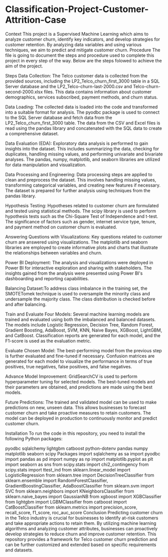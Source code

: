 # Classification-Project-Customer-Attrition-Case
Context
This project is a Supervised Machine Learning which aims to analyze customer churn, identify key indicators, and develop strategies for customer retention. By analyzing data variables and using various techniques, we aim to predict and mitigate customer churn.
Procedure
The file is going to document the steps and procedure used to complete this project in every step of the way. Below are the steps folowed to achieve the aim of the project.

Steps
Data Collection: The Telco customer data is collected from the provided sources, including the LP2_Telco_churn_first_3000 table in a SQL Server database and the LP2_Telco-churn-last-2000.csv and Telco-churn-second-2000.xlsx files. This data contains information about customer demographics, services subscribed, payment methods, and churn status.

Data Loading: The collected data is loaded into the code and transformed into a suitable format for analysis. The pyodbc package is used to connect to the SQL Server database and fetch data from the LP2_Telco_churn_first_3000 table. The data from the CSV and Excel files is read using the pandas library and concatenated with the SQL data to create a comprehensive dataset.

Data Evaluation (EDA): Exploratory data analysis is performed to gain insights into the dataset. This includes summarizing the data, checking for duplicates, handling missing values, and performing univariate and bivariate analyses. The pandas, numpy, matplotlib, and seaborn libraries are utilized for data manipulation and visualization.

Data Processing and Engineering: Data processing steps are applied to clean and preprocess the dataset. This involves handling missing values, transforming categorical variables, and creating new features if necessary. The dataset is prepared for further analysis using techniques from the pandas library.

Hypothesis Testing: Hypotheses related to customer churn are formulated and tested using statistical methods. The scipy library is used to perform hypothesis tests such as the Chi-Square Test of Independence and t-test. The significance of factors such as gender, internet service type, tenure, and payment method on customer churn is evaluated.

Answering Questions with Visualizations: Key questions related to customer churn are answered using visualizations. The matplotlib and seaborn libraries are employed to create informative plots and charts that illustrate the relationships between variables and churn.

Power BI Deployment: The analysis and visualizations were deployed in Power BI for interactive exploration and sharing with stakeholders. The insights gained from the analysis were presented using Power BI's dashboarding and reporting capabilities.

Balancing Dataset:To address class imbalance in the training set, the SMOTETomek technique is used to oversample the minority class and undersample the majority class. The class distribution is checked before and after balancing.

Train and Evaluate Four Models: Several machine learning models are trained and evaluated using both the imbalanced and balanced datasets. The models include Logistic Regression, Decision Tree, Random Forest, Gradient Boosting, AdaBoost, SVM, KNN, Naive Bayes, XGBoost, LightGBM, and CatBoost. Classification reports are generated for each model, and the F1-score is used as the evaluation metric.

Evaluate Chosen Model: The best-performing model from the previous step is further evaluated and fine-tuned if necessary. Confusion matrices are generated for each model to visualize the performance in terms of true positives, true negatives, false positives, and false negatives.

Advance Model Improvement: GridSearchCV is used to perform hyperparameter tuning for selected models. The best-tuned models and their parameters are obtained, and predictions are made using the best models.

Future Predictions: The trained and validated model can be used to make predictions on new, unseen data. This allows businesses to forecast customer churn and take proactive measures to retain customers. The model can be deployed in production to continuously monitor and predict customer churn.

Installation
To run the code in this repository, you need to install the following Python packages:

pyodbc
sqlalchemy
lightgbm
catboost
python-dotenv
pandas
numpy
matplotlib
seaborn
scipy
Packages
import sqlalchemy as sa
import pyodbc
import pandas as pd
import numpy as np
import matplotlib.pyplot as plt
import seaborn as sns
from scipy.stats import chi2_contingency
from scipy.stats import ttest_ind
from sklearn.linear_model import LogisticRegression
from sklearn.tree import DecisionTreeClassifier
from sklearn.ensemble import RandomForestClassifier, GradientBoostingClassifier, AdaBoostClassifier
from sklearn.svm import SVC
from sklearn.neighbors import KNeighborsClassifier
from sklearn.naive_bayes import GaussianNB
from xgboost import XGBClassifier
from lightgbm import LGBMClassifier
from catboost import CatBoostClassifier
from sklearn.metrics import precision_score, recall_score, f1_score, roc_auc_score
Conclusion
Predicting customer churn in the Telco industry is crucial for businesses to identify at-risk customers and take appropriate actions to retain them. By utilizing machine learning algorithms and analyzing customer attributes, businesses can proactively develop strategies to reduce churn and improve customer retention. This repository provides a framework for Telco customer churn prediction and can be further customized and extended based on specific requirements and datasets.
